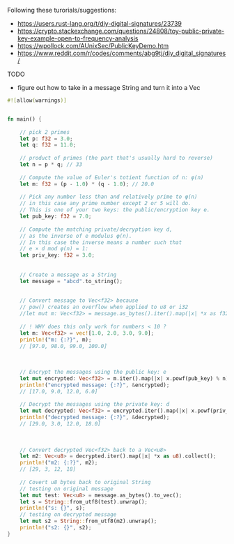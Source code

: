 Following these turorials/suggestions:
- https://users.rust-lang.org/t/diy-digital-signatures/23739
- https://crypto.stackexchange.com/questions/24808/toy-public-private-key-example-open-to-frequency-analysis
- https://wpollock.com/AUnixSec/PublicKeyDemo.htm
- https://www.reddit.com/r/codes/comments/abg9tj/diy_digital_signatures/

TODO
- figure out how to take in a message String and turn it into a Vec<f32>

```rust
#![allow(warnings)]


fn main() {
    
    // pick 2 primes
    let p: f32 = 3.0;
    let q: f32 = 11.0;
    
    // product of primes (the part that's usually hard to reverse) 
    let n = p * q; // 33
    
    // Compute the value of Euler's totient function of n: φ(n)
    let m: f32 = (p - 1.0) * (q - 1.0); // 20.0
    
    // Pick any number less than and relatively prime to φ(n)
    // in this case any prime number except 2 or 5 will do.
    // This is one of your two keys: the public/encryption key e.
    let pub_key: f32 = 7.0;
    
    // Compute the matching private/decryption key d, 
    // as the inverse of e modulus φ(n).
    // In this case the inverse means a number such that 
    // e × d mod φ(n) = 1:
    let priv_key: f32 = 3.0;
    
    
    // Create a message as a String
    let message = "abcd".to_string();
    
    
    // Convert message to Vec<f32> because 
    // pow() creates an overflow when applied to u8 or i32
    //let mut m: Vec<f32> = message.as_bytes().iter().map(|x| *x as f32).collect();
    
    // ! WHY does this only work for numbers < 10 ?
    let m: Vec<f32> = vec![1.0, 2.0, 3.0, 9.0];
    println!("m: {:?}", m);
    // [97.0, 98.0, 99.0, 100.0]
    
    
    
    // Encrypt the messages using the public key: e
    let mut encrypted: Vec<f32> = m.iter().map(|x| x.powf(pub_key) % n).collect();
    println!("encrypted message: {:?}", &encrypted);
    // [17.0, 9.0, 12.0, 6.0]
    
    // Decrypt the messages using the private key: d
    let mut decrypted: Vec<f32> = encrypted.iter().map(|x| x.powf(priv_key) % n).collect();
    println!("decrypted message: {:?}", &decrypted);
    // [29.0, 3.0, 12.0, 18.0]
    
    
    
    // Convert decrypted Vec<f32> back to a Vec<u8>
    let m2: Vec<u8> = decrypted.iter().map(|x| *x as u8).collect();
    println!("m2: {:?}", m2);
    // [29, 3, 12, 18]
    
    // Covert u8 bytes back to original String
    // testing on original message
    let mut test: Vec<u8> = message.as_bytes().to_vec();
    let s = String::from_utf8(test).unwrap();
    println!("s: {}", s);
    // testing on decrypted message
    let mut s2 = String::from_utf8(m2).unwrap();
    println!("s2: {}", s2);
}
```
